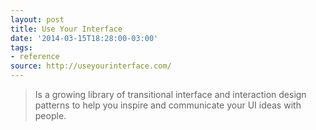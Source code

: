 ```yaml
---
layout: post
title: Use Your Interface
date: '2014-03-15T18:28:00-03:00'
tags:
- reference
source: http://useyourinterface.com/
---
```

> Is a growing library of transitional interface and interaction design patterns to help you inspire and communicate your UI ideas with people. 
